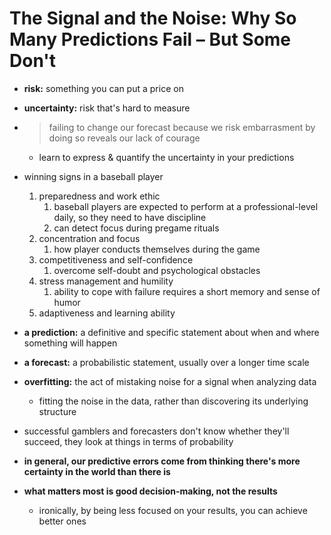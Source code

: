 # The Signal and the Noise: Why So Many Predictions Fail – But Some Don't

* **risk:** something you can put a price on

* **uncertainty:** risk that's hard to measure

* > failing to change our forecast because we risk embarrasment by doing so reveals our lack of courage

  * learn to express & quantify the uncertainty in your predictions

* winning signs in a baseball player

  1. preparedness and work ethic
     1. baseball players are expected to perform at a professional-level daily, so they need to have discipline
     2. can detect focus during pregame rituals
  2. concentration and focus
     1. how player conducts themselves during the game
  3. competitiveness and self-confidence
     1. overcome self-doubt and psychological obstacles
  4. stress management and humility
     1. ability to cope with failure requires a short memory and sense of humor
  5. adaptiveness and learning ability

* **a prediction:** a definitive and specific statement about when and where something will happen

* **a forecast:** a probabilistic statement, usually over a longer time scale

* **overfitting:** the act of mistaking noise for a signal when analyzing data

  * fitting the noise in the data, rather than discovering its underlying structure

* successful gamblers and forecasters don't know whether they'll succeed, they look at things in terms of probability

* **in general, our predictive errors come from thinking there's more certainty in the world than there is**

* **what matters most is good decision-making, not the results**

  * ironically, by being less focused on your results, you can achieve better ones